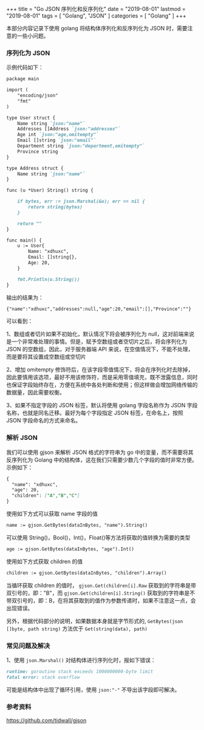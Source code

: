 +++
title = "Go JSON 序列化和反序列化"
date = "2019-08-01"
lastmod = "2019-08-01"
tags = [
    "Golang",
    "JSON"
]
categories = [
    "Golang"
]
+++

本部分内容记录下使用 golang 将结构体序列化和反序列化为 JSON 时，需要注意的一些小问题。

<!--more-->

### 序列化为 JSON
示例代码如下：
```markdown
package main

import (
	"encoding/json"
	"fmt"
)

type User struct {
	Name string `json:"name"`
	Addresses []Address `json:"addresses"`
	Age int `json:"age,omitempty"`
	Email []string `json:"email"`
	Department string `json:"department,omitempty"`
	Province string
}

type Address struct {
	Name string `json:"name"`
}

func (u *User) String() string {

	if bytes, err := json.Marshal(&u); err == nil {
		return string(bytes)
	}

	return ""
}

func main() {
	u := User{
		Name: "xdhuxc",
		Email: []string{},
		Age: 20,
	}

	fmt.Println(u.String())
}
```
输出的结果为：
```markdown
{"name":"xdhuxc","addresses":null,"age":20,"email":[],"Province":""}
```

可以看到：

1、数组或者切片如果不初始化，默认情况下将会被序列化为 null，这对前端来说是一个非常难处理的事情。但是，赋予空数组或者空切片之后，将会序列化为 JSON 的空数组，因此，对于服务器端 API 来说，在空值情况下，不能不处理，而是要将其设置成空数组或空切片

2、增加 omitempty 修饰符后，在该字段零值情况下，将会在序列化时去除掉，因此要慎用该选项，最好不用该修饰符，而是采用零值填充，既不泄露信息，同时也保证字段始终存在，方便在系统中各处判断和使用；但这样做会增加网络传输的数据量，因此需要权衡。

3、如果不指定字段的 JSON 标签，默认将使用 golang 字段名称作为 JSON 字段名称，也就是同名迁移。最好为每个字段指定 JSON 标签，在命名上，按照 JSON 字段命名的方式来命名。


### 解析 JSON
我们可以使用 gjson 来解析 JSON 格式的字符串为 go 中的变量，而不需要将其反序列化为 Golang 中的结构体，这在我们只需要少数几个字段的值时非常方便。
示例如下：
```markdown
{
  "name": "xdhuxc",
  "age": 20,
  "children": ["A","B","C"]
}
```
使用如下方式可以获取 name 字段的值
```markdown
name := gjson.GetBytes(dataInBytes, "name").String()
```
可以使用 String()，Bool()，Int()，Float()等方法将获取的值转换为需要的类型
```markdown
age := gjson.GetBytes(dataInBytes, "age").Int()
```

使用如下方式获取 children 的值
```markdown
children := gjson.GetBytes(dataInBytes, "children").Array()
```
当循环获取 children 的值时，
`gjson.Get(children[i].Raw` 获取到的字符串是带双引号的，即："B"，而 `gjson.Get(children[i].String()` 获取到的字符串是不带双引号的，即：B，在将其获取到的值作为参数传递时，如果不注意这一点，会出现错误。

另外，根据代码部分的说明，如果数据本身就是字节形式的, `GetBytes(json []byte, path string)` 方法优于 `Get(string(data), path)`

### 常见问题及解决

1、使用 `json.Marshal()` 对结构体进行序列化时，报如下错误：
```markdown
runtime: goroutine stack exceeds 1000000000-byte limit
fatal error: stack overflow
```
可能是结构体中出现了循环引用，使用 ``json:"-"`` 不导出该字段即可解决。

### 参考资料

https://github.com/tidwall/gjson



